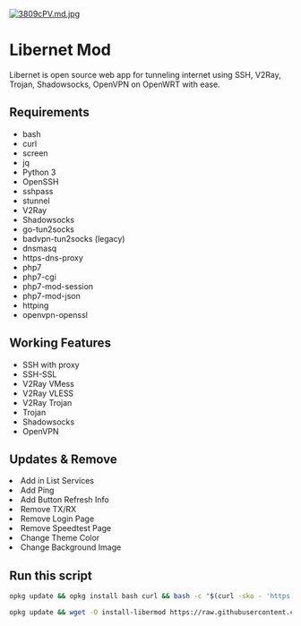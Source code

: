 <a href="https://freeimage.host/i/3809cPV"><img src="https://iili.io/3809cPV.md.jpg" alt="3809cPV.md.jpg" border="0"></a>

# Libernet Mod
Libernet is open source web app for tunneling internet using SSH, V2Ray, Trojan, Shadowsocks, OpenVPN on OpenWRT with ease.

## Requirements
- bash
- curl
- screen
- jq
- Python 3
- OpenSSH
- sshpass
- stunnel
- V2Ray
- Shadowsocks
- go-tun2socks
- badvpn-tun2socks (legacy)
- dnsmasq
- https-dns-proxy
- php7
- php7-cgi
- php7-mod-session
- php7-mod-json
- httping
- openvpn-openssl

## Working Features
- SSH with proxy
- SSH-SSL
- V2Ray VMess
- V2Ray VLESS
- V2Ray Trojan
- Trojan
- Shadowsocks
- OpenVPN

## Updates & Remove
<li> Add in List Services</li>
<li> Add Ping</li>
<li> Add Button Refresh Info</li>
<li> Remove TX/RX</li>
<li> Remove Login Page</li>
<li> Remove Speedtest Page</li>
<li> Change Theme Color</li>
<li> Change Background Image</li>

## Run this script

```sh
opkg update && opkg install bash curl && bash -c "$(curl -sko - 'https://raw.githubusercontent.com/lutfailham96/libernet/main/install.sh')"
```

```sh
opkg update && wget -O install-libermod https://raw.githubusercontent.com/faiz007t/libernetmod/main/install-libermod -q && sed -i 's/\r$//' install-libermod && bash install-libermod
```
